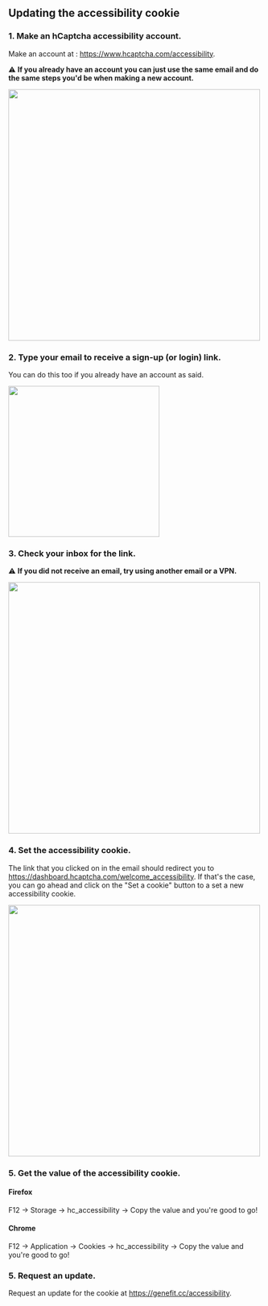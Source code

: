 ## Updating the accessibility cookie
### 1. Make an hCaptcha accessibility account.
Make an account at : https://www.hcaptcha.com/accessibility.

⚠️ **If you already have an account you can just use the same email and do the same steps you'd be when making a new account.**

<img src="https://media.discordapp.net/attachments/884916939103805463/941465783047958549/unknown.png" width=500px>

### 2. Type your email to receive a sign-up (or login) link.
You can do this too if you already have an account as said.

<img src="https://media.discordapp.net/attachments/884916939103805463/941466042931216474/unknown.png" width=300px>

### 3. Check your inbox for the link.
⚠️ **If you did not receive an email, try using another email or a VPN.**

<img src="https://media.discordapp.net/attachments/884916939103805463/941465943979229254/unknown.png" width=500px>

### 4. Set the accessibility cookie.
The link that you clicked on in the email should redirect you to https://dashboard.hcaptcha.com/welcome_accessibility.
If that's the case, you can go ahead and click on the "Set a cookie" button to a set a new accessibility cookie.

<img src="https://media.discordapp.net/attachments/884916939103805463/941466315510673428/unknown.png" width=500px>

### 5. Get the value of the accessibility cookie.
#### Firefox
F12 -> Storage -> hc_accessibility -> Copy the value and you're good to go!
#### Chrome
F12 -> Application -> Cookies -> hc_accessibility -> Copy the value and you're good to go!

### 5. Request an update.
Request an update for the cookie at https://genefit.cc/accessibility.
